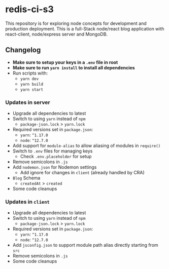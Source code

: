 # redis-ci-s3

This repository is for exploring node concepts for development and production deployment. This is a full-Stack node/react blog application with react-client, node/express server and MongoDB.

## Changelog

- **Make sure to setup your keys in a `.env` file in root**
- **Make sure to run `yarn install` to install all dependencies**
- Run scripts with:
  - `yarn dev`
  - `yarn build`
  - `yarn start`

### Updates in server

- Upgrade all dependencies to latest
- Switch to using `yarn` instead of `npm`
  - `package-json.lock` > `yarn.lock`
- Required versions set in `package.json`:
  - `yarn`: `^1.17.0`
  - `node`: `^12.7.0`
- Add support for `module-alias` to allow aliasing of modules in `require()`
- Switch to `.env` files for managing keys
  - Check `.env.placeholder` for setup
- Remove semicolons in `.js`
- Add `nodemon.json` for Nodemon settings
  - Add ignore for changes in `client` (already handled by CRA)
- `Blog` Schema
  - `createdAt` > `created`
- Some code cleanups

### Updates in `client`

- Upgrade all dependencies to latest
- Switch to using `yarn` instead of `npm`
  - `package-json.lock` > `yarn.lock`
- Required versions set in `package.json`:
  - `yarn`: `^1.17.0`
  - `node`: `^12.7.0`
- Add `jsconfig.json` to support module path alias directly starting from `src`
- Remove semicolons in `.js`
- Some code cleanups
